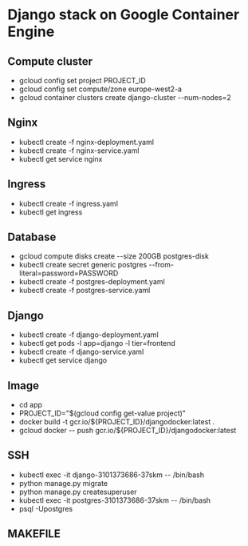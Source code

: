 # Django stack on Google Container Engine

## Compute cluster

- gcloud config set project PROJECT_ID
- gcloud config set compute/zone europe-west2-a
- gcloud container clusters create django-cluster --num-nodes=2

## Nginx

- kubectl create -f nginx-deployment.yaml
- kubectl create -f nginx-service.yaml
- kubectl get service nginx

## Ingress

- kubectl create -f ingress.yaml
- kubectl get ingress

## Database

- gcloud compute disks create --size 200GB postgres-disk
- kubectl create secret generic postgres --from-literal=password=PASSWORD
- kubectl create -f postgres-deployment.yaml
- kubectl create -f postgres-service.yaml

## Django

- kubectl create -f django-deployment.yaml
- kubectl get pods -l app=django -l tier=frontend
- kubectl create -f django-service.yaml
- kubectl get service django

## Image

- cd app
- PROJECT_ID="$(gcloud config get-value project)"
- docker build -t gcr.io/${PROJECT_ID}/djangodocker:latest .
- gcloud docker -- push gcr.io/${PROJECT_ID}/djangodocker:latest

## SSH

- kubectl exec -it django-3101373686-37skm -- /bin/bash
- python manage.py migrate
- python manage.py createsuperuser
- kubectl exec -it postgres-3101373686-37skm -- /bin/bash
- psql -Upostgres

## MAKEFILE
